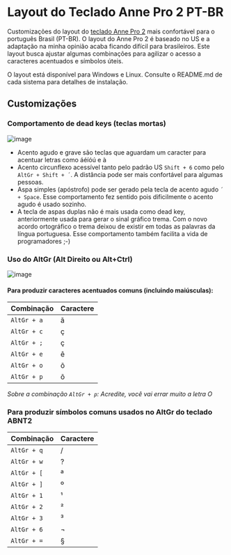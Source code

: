 # Layout do Teclado Anne Pro 2 PT-BR

Customizações do layout do [teclado Anne Pro 2](https://www.annepro.net/) mais confortável para o português Brasil (PT-BR). O layout do Anne Pro 2 é baseado no US e a adaptação na minha opinião acaba ficando difícil para brasileiros. Este layout busca ajustar algumas combinações para agilizar o acesso a caracteres acentuados e símbolos úteis.

O layout está disponível para Windows e Linux. Consulte o README.md de cada sistema para detalhes de instalação.

## Customizações

### Comportamento de dead keys (teclas mortas)

![image](https://user-images.githubusercontent.com/4236481/161198108-0836711b-2ab5-41aa-8ebb-103f00fea739.png)

- Acento agudo e grave são teclas que aguardam um caracter para acentuar letras como áéíóú e à
- Acento circunflexo acessível tanto pelo padrão US `Shift + 6` como pelo `AltGr + Shift + ´`. A distância pode ser mais confortável para algumas pessoas.
- Aspa simples (apóstrofo) pode ser gerado pela tecla de acento agudo `´ + Space`. Esse comportamento fez sentido pois dificilmente o acento agudo é usado sozinho.
- A tecla de aspas duplas não é mais usada como dead key, anteriormente usada para gerar o sinal gráfico trema. Com o novo acordo ortográfico o trema deixou de existir em todas as palavras da língua portuguesa. Esse comportamento também facilita a vida de programadores ;-)

### Uso do AltGr (Alt Direito ou Alt+Ctrl)

![image](https://user-images.githubusercontent.com/4236481/161197352-70b1ec3f-418f-42c6-a136-b35552ae14b0.png)

#### Para produzir caracteres acentuados comuns (incluindo maiúsculas):

| Combinação | Caractere |
|------------|-----------|
| `AltGr + a`  |     ã     |
| `AltGr + c`  |     ç     |
| `AltGr + ;`  |     ç     |
| `AltGr + e`  |     ê     |
| `AltGr + o`  |     õ     |
| `AltGr + p`  |     õ     |

_Sobre a combinação `AltGr + p`: Acredite, você vai errar muito a letra O_

### Para produzir símbolos comuns usados no AltGr do teclado ABNT2

| Combinação | Caractere |
|------------|-----------|
| `AltGr + q`  |     /     |
| `AltGr + w`  |     ?     |
| `AltGr + [`  |     ª     |
| `AltGr + ]`  |     º     |
| `AltGr + 1`  |     ¹     |
| `AltGr + 2`  |     ²     |
| `AltGr + 3`  |     ³     |
| `AltGr + 6`  |     ¬     |
| `AltGr + =`  |     §     |



